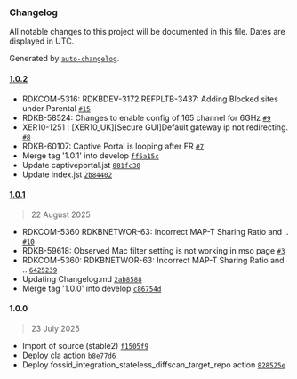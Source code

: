 ### Changelog

All notable changes to this project will be documented in this file. Dates are displayed in UTC.

Generated by [`auto-changelog`](https://github.com/CookPete/auto-changelog).

#### [1.0.2](https://github.com/rdkcentral/webui/compare/1.0.1...1.0.2)

- RDKCOM-5316: RDKBDEV-3172 REFPLTB-3437: Adding Blocked sites under Parental [`#15`](https://github.com/rdkcentral/webui/pull/15)
- RDKB-58524: Changes to enable config of 165 channel for 6GHz [`#9`](https://github.com/rdkcentral/webui/pull/9)
-  XER10-1251 : [XER10_UK][Secure GUI]Default gateway ip not redirecting. [`#8`](https://github.com/rdkcentral/webui/pull/8)
-  RDKB-60107: Captive Portal is looping after FR [`#7`](https://github.com/rdkcentral/webui/pull/7)
- Merge tag '1.0.1' into develop [`ff5a15c`](https://github.com/rdkcentral/webui/commit/ff5a15ca5de2cf2b663ccc6bf070e106941801d0)
- Update captiveportal.jst [`881fc30`](https://github.com/rdkcentral/webui/commit/881fc30c8e761720f1032a1807421da4546070ca)
- Update index.jst [`2b84402`](https://github.com/rdkcentral/webui/commit/2b844028bc5373da29d0c5cefc0cad7a5bb97353)

#### [1.0.1](https://github.com/rdkcentral/webui/compare/1.0.0...1.0.1)

> 22 August 2025

- RDKCOM-5360 RDKBNETWOR-63: Incorrect MAP-T Sharing Ratio and .. [`#10`](https://github.com/rdkcentral/webui/pull/10)
- RDKB-59618: Observed Mac filter setting is not working in mso page [`#3`](https://github.com/rdkcentral/webui/pull/3)
- RDKCOM-5360: RDKBNETWOR-63: Incorrect MAP-T Sharing Ratio and .. [`6425239`](https://github.com/rdkcentral/webui/commit/642523972acc13b1aeecb5b8b1e3b225391bd904)
- Updating Changelog.md [`2ab8588`](https://github.com/rdkcentral/webui/commit/2ab85882fe3df243e5632fbeeea7c3c3390f6b5b)
- Merge tag '1.0.0' into develop [`c86754d`](https://github.com/rdkcentral/webui/commit/c86754d349ba3928cb53db9013533bcbdd2da4a0)

#### 1.0.0

> 23 July 2025

- Import of source (stable2) [`f1505f9`](https://github.com/rdkcentral/webui/commit/f1505f9593c018c386cdc71b1f95886ffdf0ee8c)
- Deploy cla action [`b8e77d6`](https://github.com/rdkcentral/webui/commit/b8e77d64d36bb9646769dd044499b15f79eef2b0)
- Deploy fossid_integration_stateless_diffscan_target_repo action [`828525e`](https://github.com/rdkcentral/webui/commit/828525ea0dbbc5908fec3de44da7dd43ebca579f)

